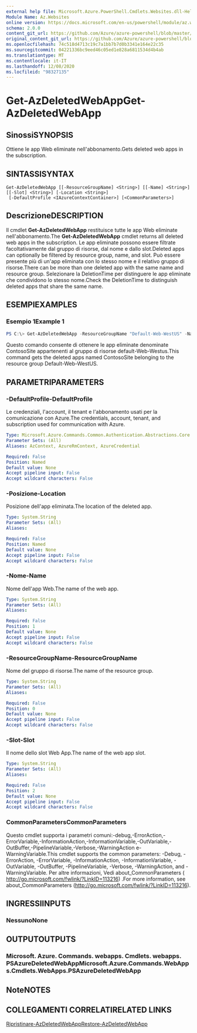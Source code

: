 ```yaml
---
external help file: Microsoft.Azure.PowerShell.Cmdlets.Websites.dll-Help.xml
Module Name: Az.Websites
online version: https://docs.microsoft.com/en-us/powershell/module/az.websites/get-azdeletedwebapp
schema: 2.0.0
content_git_url: https://github.com/Azure/azure-powershell/blob/master/src/Websites/Websites/help/Get-AzDeletedWebApp.md
original_content_git_url: https://github.com/Azure/azure-powershell/blob/master/src/Websites/Websites/help/Get-AzDeletedWebApp.md
ms.openlocfilehash: 74c518d4713c19c7a1bb7b7d0b3341e164e22c35
ms.sourcegitcommit: 04221336bc9eed46c05ed1e828a6811534d4b4ab
ms.translationtype: MT
ms.contentlocale: it-IT
ms.lasthandoff: 12/08/2020
ms.locfileid: "98327135"
---
```

# <span data-ttu-id="67261-101">Get-AzDeletedWebApp</span><span class="sxs-lookup"><span data-stu-id="67261-101">Get-AzDeletedWebApp</span></span>

## <span data-ttu-id="67261-102">Sinossi</span><span class="sxs-lookup"><span data-stu-id="67261-102">SYNOPSIS</span></span>
<span data-ttu-id="67261-103">Ottiene le app Web eliminate nell'abbonamento.</span><span class="sxs-lookup"><span data-stu-id="67261-103">Gets deleted web apps in the subscription.</span></span>

## <span data-ttu-id="67261-104">SINTASSI</span><span class="sxs-lookup"><span data-stu-id="67261-104">SYNTAX</span></span>

```
Get-AzDeletedWebApp [[-ResourceGroupName] <String>] [[-Name] <String>] [[-Slot] <String>] [-Location <String>]
 [-DefaultProfile <IAzureContextContainer>] [<CommonParameters>]
```

## <span data-ttu-id="67261-105">Descrizione</span><span class="sxs-lookup"><span data-stu-id="67261-105">DESCRIPTION</span></span>
<span data-ttu-id="67261-106">Il cmdlet **Get-AzDeletedWebApp** restituisce tutte le app Web eliminate nell'abbonamento.</span><span class="sxs-lookup"><span data-stu-id="67261-106">The **Get-AzDeletedWebApp** cmdlet returns all deleted web apps in the subscription.</span></span> <span data-ttu-id="67261-107">Le app eliminate possono essere filtrate facoltativamente dal gruppo di risorse, dal nome e dallo slot.</span><span class="sxs-lookup"><span data-stu-id="67261-107">Deleted apps can optionally be filtered by resource group, name, and slot.</span></span> <span data-ttu-id="67261-108">Può essere presente più di un'app eliminata con lo stesso nome e il relativo gruppo di risorse.</span><span class="sxs-lookup"><span data-stu-id="67261-108">There can be more than one deleted app with the same name and resource group.</span></span> <span data-ttu-id="67261-109">Selezionare la DeletionTime per distinguere le app eliminate che condividono lo stesso nome.</span><span class="sxs-lookup"><span data-stu-id="67261-109">Check the DeletionTime to distinguish deleted apps that share the same name.</span></span>

## <span data-ttu-id="67261-110">ESEMPI</span><span class="sxs-lookup"><span data-stu-id="67261-110">EXAMPLES</span></span>

### <span data-ttu-id="67261-111">Esempio 1</span><span class="sxs-lookup"><span data-stu-id="67261-111">Example 1</span></span>
```powershell
PS C:\> Get-AzDeletedWebApp -ResourceGroupName "Default-Web-WestUS" -Name "ContosoSite"
```

<span data-ttu-id="67261-112">Questo comando consente di ottenere le app eliminate denominate ContosoSite appartenenti al gruppo di risorse default-Web-Westus.</span><span class="sxs-lookup"><span data-stu-id="67261-112">This command gets the deleted apps named ContosoSite belonging to the resource group Default-Web-WestUS.</span></span>

## <span data-ttu-id="67261-113">PARAMETRI</span><span class="sxs-lookup"><span data-stu-id="67261-113">PARAMETERS</span></span>

### <span data-ttu-id="67261-114">-DefaultProfile</span><span class="sxs-lookup"><span data-stu-id="67261-114">-DefaultProfile</span></span>
<span data-ttu-id="67261-115">Le credenziali, l'account, il tenant e l'abbonamento usati per la comunicazione con Azure.</span><span class="sxs-lookup"><span data-stu-id="67261-115">The credentials, account, tenant, and subscription used for communication with Azure.</span></span>

```yaml
Type: Microsoft.Azure.Commands.Common.Authentication.Abstractions.Core.IAzureContextContainer
Parameter Sets: (All)
Aliases: AzContext, AzureRmContext, AzureCredential

Required: False
Position: Named
Default value: None
Accept pipeline input: False
Accept wildcard characters: False
```

### <span data-ttu-id="67261-116">-Posizione</span><span class="sxs-lookup"><span data-stu-id="67261-116">-Location</span></span>
<span data-ttu-id="67261-117">Posizione dell'app eliminata.</span><span class="sxs-lookup"><span data-stu-id="67261-117">The location of the deleted app.</span></span>

```yaml
Type: System.String
Parameter Sets: (All)
Aliases:

Required: False
Position: Named
Default value: None
Accept pipeline input: False
Accept wildcard characters: False
```

### <span data-ttu-id="67261-118">-Nome</span><span class="sxs-lookup"><span data-stu-id="67261-118">-Name</span></span>
<span data-ttu-id="67261-119">Nome dell'app Web.</span><span class="sxs-lookup"><span data-stu-id="67261-119">The name of the web app.</span></span>

```yaml
Type: System.String
Parameter Sets: (All)
Aliases:

Required: False
Position: 1
Default value: None
Accept pipeline input: False
Accept wildcard characters: False
```

### <span data-ttu-id="67261-120">-ResourceGroupName</span><span class="sxs-lookup"><span data-stu-id="67261-120">-ResourceGroupName</span></span>
<span data-ttu-id="67261-121">Nome del gruppo di risorse.</span><span class="sxs-lookup"><span data-stu-id="67261-121">The name of the resource group.</span></span>

```yaml
Type: System.String
Parameter Sets: (All)
Aliases:

Required: False
Position: 0
Default value: None
Accept pipeline input: False
Accept wildcard characters: False
```

### <span data-ttu-id="67261-122">-Slot</span><span class="sxs-lookup"><span data-stu-id="67261-122">-Slot</span></span>
<span data-ttu-id="67261-123">Il nome dello slot Web App.</span><span class="sxs-lookup"><span data-stu-id="67261-123">The name of the web app slot.</span></span>

```yaml
Type: System.String
Parameter Sets: (All)
Aliases:

Required: False
Position: 2
Default value: None
Accept pipeline input: False
Accept wildcard characters: False
```

### <span data-ttu-id="67261-124">CommonParameters</span><span class="sxs-lookup"><span data-stu-id="67261-124">CommonParameters</span></span>
<span data-ttu-id="67261-125">Questo cmdlet supporta i parametri comuni:-debug,-ErrorAction,-ErrorVariable,-InformationAction,-InformationVariable,-OutVariable,-OutBuffer,-PipelineVariable,-Verbose,-WarningAction e-WarningVariable.</span><span class="sxs-lookup"><span data-stu-id="67261-125">This cmdlet supports the common parameters: -Debug, -ErrorAction, -ErrorVariable, -InformationAction, -InformationVariable, -OutVariable, -OutBuffer, -PipelineVariable, -Verbose, -WarningAction, and -WarningVariable.</span></span> <span data-ttu-id="67261-126">Per altre informazioni, Vedi about_CommonParameters ( http://go.microsoft.com/fwlink/?LinkID=113216) .</span><span class="sxs-lookup"><span data-stu-id="67261-126">For more information, see about_CommonParameters (http://go.microsoft.com/fwlink/?LinkID=113216).</span></span>

## <span data-ttu-id="67261-127">INGRESSI</span><span class="sxs-lookup"><span data-stu-id="67261-127">INPUTS</span></span>

### <span data-ttu-id="67261-128">Nessuno</span><span class="sxs-lookup"><span data-stu-id="67261-128">None</span></span>

## <span data-ttu-id="67261-129">OUTPUT</span><span class="sxs-lookup"><span data-stu-id="67261-129">OUTPUTS</span></span>

### <span data-ttu-id="67261-130">Microsoft. Azure. Commands. webapps. Cmdlets. webapps. PSAzureDeletedWebApp</span><span class="sxs-lookup"><span data-stu-id="67261-130">Microsoft.Azure.Commands.WebApps.Cmdlets.WebApps.PSAzureDeletedWebApp</span></span>

## <span data-ttu-id="67261-131">Note</span><span class="sxs-lookup"><span data-stu-id="67261-131">NOTES</span></span>

## <span data-ttu-id="67261-132">COLLEGAMENTI CORRELATI</span><span class="sxs-lookup"><span data-stu-id="67261-132">RELATED LINKS</span></span>

[<span data-ttu-id="67261-133">Ripristinare-AzDeletedWebApp</span><span class="sxs-lookup"><span data-stu-id="67261-133">Restore-AzDeletedWebApp</span></span>](./Restore-AzDeletedWebApp.md)
